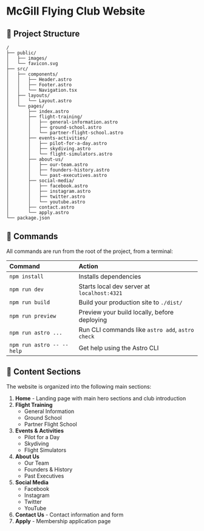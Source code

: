 # McGill Flying Club Website

## 🚀 Project Structure

```text
/
├── public/
│   ├── images/
│   └── favicon.svg
├── src/
│   ├── components/
│   │   ├── Header.astro
│   │   ├── Footer.astro
│   │   └── Navigation.tsx
│   ├── layouts/
│   │   └── Layout.astro
│   └── pages/
│       ├── index.astro
│       ├── flight-training/
│       │   ├── general-information.astro
│       │   ├── ground-school.astro
│       │   └── partner-flight-school.astro
│       ├── events-activities/
│       │   ├── pilot-for-a-day.astro
│       │   ├── skydiving.astro
│       │   └── flight-simulators.astro
│       ├── about-us/
│       │   ├── our-team.astro
│       │   ├── founders-history.astro
│       │   └── past-executives.astro
│       ├── social-media/
│       │   ├── facebook.astro
│       │   ├── instagram.astro
│       │   ├── twitter.astro
│       │   └── youtube.astro
│       ├── contact.astro
│       └── apply.astro
└── package.json
```

## 🧞 Commands

All commands are run from the root of the project, from a terminal:

| Command                   | Action                                           |
| :------------------------ | :----------------------------------------------- |
| `npm install`             | Installs dependencies                            |
| `npm run dev`             | Starts local dev server at `localhost:4321`      |
| `npm run build`           | Build your production site to `./dist/`          |
| `npm run preview`         | Preview your build locally, before deploying     |
| `npm run astro ...`       | Run CLI commands like `astro add`, `astro check` |
| `npm run astro -- --help` | Get help using the Astro CLI                     |

## 📝 Content Sections

The website is organized into the following main sections:

1. **Home** - Landing page with main hero sections and club introduction
2. **Flight Training**
   - General Information
   - Ground School
   - Partner Flight School
3. **Events & Activities**
   - Pilot for a Day
   - Skydiving
   - Flight Simulators
4. **About Us**
   - Our Team
   - Founders & History
   - Past Executives
5. **Social Media**
   - Facebook
   - Instagram
   - Twitter
   - YouTube
6. **Contact Us** - Contact information and form
7. **Apply** - Membership application page

